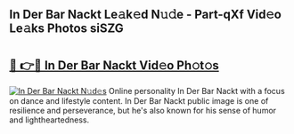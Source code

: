 ## In Der Bar Nackt Le𝚊k𝚎d N𝚞𝚍e - Part-qXf Vid𝚎o Le𝚊ks Photos siSZG

# <h2><a href="http://fb5h7b.evod.top/?m=In+Der+Bar+Nackt">🔗 👉🔴 In Der Bar Nackt Vid𝚎o Ph𝚘t𝚘s</a></h2>

[![In Der Bar Nackt N𝚞d𝚎s](https://i.imgur.com/8V9OHl7.gif)](http://fb5h7b.evod.top/?m=In+Der+Bar+Nackt)
Online personality In Der Bar Nackt with a focus on dance and lifestyle content. In Der Bar Nackt public image is one of resilience and perseverance, but he's also known for his sense of humor and lightheartedness. 

